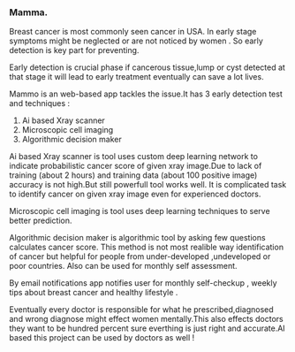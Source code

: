 
### Mamma.



Breast cancer is most commonly seen cancer in USA.
In early stage symptoms might be neglected or are not noticed by women .
So early detection is key part for preventing.

Early detection is crucial phase if cancerous tissue,lump or cyst detected at that stage it will lead to early treatment eventually can save a lot lives.

Mammo is an web-based app tackles the issue.It has 3 early detection test and techniques :

1. Ai based Xray scanner
2. Microscopic cell imaging
3. Algorithmic decision maker

Ai based Xray scanner is tool uses custom deep learning network to indicate probabilistic cancer score of given xray image.Due to lack of training (about 2 hours) and training data (about 100 positive image) accuracy is not high.But still powerfull tool works well.
It is complicated task to identify cancer on given xray image even for experienced doctors.


Microscopic cell imaging is tool uses deep learning techniques to serve better prediction.

Algorithmic decision maker is algorithmic tool by asking few questions calculates cancer score.
This method is not most realible way identification of cancer but helpful for people from under-developed ,undeveloped or poor countries. Also can be used for monthly self assessment.


By email notifications app notifies user for monthly self-checkup , weekly tips about breast cancer and healthy lifestyle .


Eventually every doctor is responsible for what he prescribed,diagnosed and wrong diagnose might effect women mentally.This also effects doctors they want to be hundred percent sure everthing is just right and accurate.AI based this project can be used by doctors as well !

